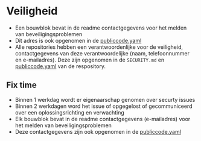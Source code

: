 # Veiligheid

- Een bouwblok bevat in de readme contactgegevens voor het melden van beveiligingsproblemen
- Dit adres is ook opgenomen in de [publiccode.yaml](https://yml.publiccode.tools/)
- Alle repositories hebben een verantwoordenlijke voor de veiligheid, contactgegevens van deze verantwoordelijke (naam, telefoonnummer en e-mailadres). Deze zijn opgenomen in de `SECURITY.md` en [publiccode.yaml](https://yml.publiccode.tools/) van de respository.

## Fix time

- Binnen 1 werkdag wordt er eigenaarschap genomen over securty issues
- Binnen 2 werkdagen word het issue of opgegelost of gecommuniceerd over een oplossingsrichting en verwachting
- Elk bouwblok bevat in de readme contactgegevens (e-mailadres) voor het melden van beveiligingsproblemen
- Deze contactgegevens zijn ook opgenomen in de [publiccode.yaml](https://yml.publiccode.tools/)
